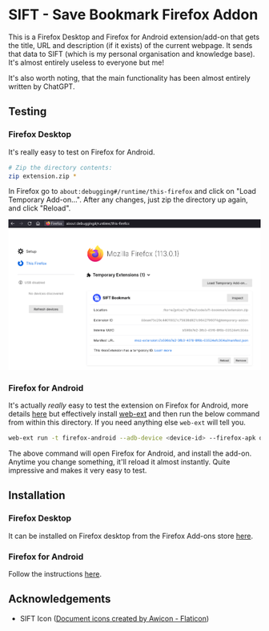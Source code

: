 # SIFT - Save Bookmark Firefox Addon

This is a Firefox Desktop and Firefox for Android extension/add-on that gets the title, URL and description (if it exists) of the current webpage. It sends that data to SIFT (which is my personal organisation and knowledge base). It's almost entirely useless to everyone but me!

It's also worth noting, that the main functionality has been almost entirely written by ChatGPT.

## Testing

### Firefox Desktop

It's really easy to test on Firefox for Android.

```sh
# Zip the directory contents:
zip extension.zip *
```

In Firefox go to `about:debugging#/runtime/this-firefox` and click on "Load Temporary Add-on...". After any changes, just zip the directory up again, and click "Reload".

![](.README/images/firefox_about_debugging.png)

### Firefox for Android

It's actually _really_ easy to test the extension on Firefox for Android, more details [here](https://extensionworkshop.com/documentation/develop/developing-extensions-for-firefox-for-android/#install-and-run-your-extension-in-firefox-for-android) but effectively install [web-ext]() and then run the below command from within this directory. If you need anything else `web-ext` will tell you.

```sh
web-ext run -t firefox-android --adb-device <device-id> --firefox-apk org.mozilla.fenix
```

The above command will open Firefox for Android, and install the add-on. Anytime you change something, it'll reload it almost instantly. Quite impressive and makes it very easy to test.

## Installation

### Firefox Desktop

It can be installed on Firefox desktop from the Firefox Add-ons store [here](https://addons.mozilla.org/en-GB/firefox/addon/sift-save-bookmark/).

### Firefox for Android

Follow the instructions [here](https://blog.mozilla.org/addons/2020/09/29/expanded-extension-support-in-firefox-for-android-nightly/).

## Acknowledgements

- SIFT Icon (<a href="https://www.flaticon.com/free-icon/documentation_9746449?term=document&related_id=9746449" title="document icons">Document icons created by Awicon - Flaticon</a>)

